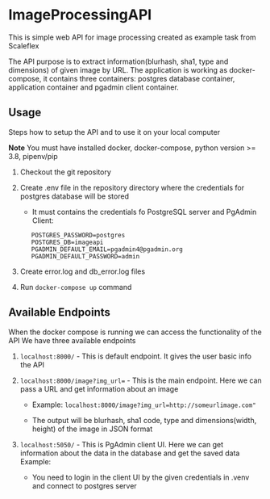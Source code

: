 # ImageProcessingAPI

This is simple web API for image processing created as example task from Scaleflex

The API purpose is to extract information(blurhash, sha1, type and dimensions) of given image by URL.
The application is working as docker-compose, it contains three containers: postgres database container, application container and pgadmin client container.

## Usage

Steps how to setup the API and to use it on your local computer

**Note**
You must have installed docker, docker-compose, python version >= 3.8, pipenv/pip

1. Checkout the git repository

2. Create .env file in the repository directory where the credentials for postgres database will be stored
    - It must contains the credentials fo PostgreSQL server and PgAdmin Client:
     ```POSTGRES_USER=postgres
        POSTGRES_PASSWORD=postgres
        POSTGRES_DB=imageapi
        PGADMIN_DEFAULT_EMAIL=pgadmin4@pgadmin.org
        PGADMIN_DEFAULT_PASSWORD=admin
    ``` 

3. Create error.log and db_error.log files

4. Run `docker-compose up` command

## Available Endpoints

When the docker compose is running we can access the functionality of the API
We have three available endpoints

1. `localhost:8000/` - This is default endpoint. It gives the user basic info the API

2. `localhost:8000/image?img_url=` - This is the main endpoint. Here we can pass a URL and get information about an image
    - Example:
    `localhost:8000/image?img_url=http://someurlimage.com"`

    - The output will be blurhash, sha1 code, type and dimensions(width, height) of the image in JSON format

3. `localhost:5050/` - This is PgAdmin client UI. Here we can get information about the data in the database and get the saved data
Example:
    - You need to login in the client UI by the given credentials in .venv and connect to postgres server